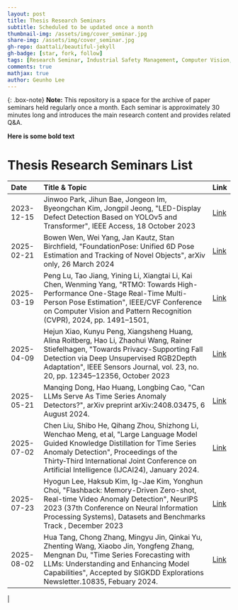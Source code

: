 ```yaml
---
layout: post
title: Thesis Research Seminars
subtitle: Scheduled to be updated once a month
thumbnail-img: /assets/img/cover_seminar.jpg
share-img: /assets/img/cover_seminar.jpg
gh-repo: daattali/beautiful-jekyll
gh-badge: [star, fork, follow]
tags: [Research Seminar, Industrial Safety Management, Computer Vision, Data Augmentation, LLM]
comments: true
mathjax: true
author: Geunho Lee
---
```


{: .box-note}
**Note:** This repository is a space for the archive of paper seminars held regularly once a month. Each seminar is approximately 30 minutes long and introduces the main research content and provides related Q&A.

**Here is some bold text**

# Thesis Research Seminars List

| Date |Title & Topic | Link |
| :----------- |:-------------|:------|
| 2023-12-15 | Jinwoo Park, Jihun Bae, Jongeon Im, Byeongchan Kim, Jongpil Jeong, "LED-Display Defect Detection Based on YOLOv5 and Transformer",  IEEE Access,  18 October 2023 | [Link](https://ieeexplore.ieee.org/document/10287328/) |
| 2025-02-21 | Bowen Wen, Wei Yang, Jan Kautz, Stan Birchfield, "FoundationPose: Unified 6D Pose Estimation and Tracking of Novel Objects",  arXiv only,  26 March 2024 | [Link](https://youtu.be/iUBmHAUkpSE?si=sgR2riV6X4FUgMMH) |
| 2025-03-19 | Peng Lu, Tao Jiang, Yining Li, Xiangtai Li, Kai Chen, Wenming Yang, "RTMO: Towards High-Performance One-Stage Real-Time Multi-Person Pose Estimation", IEEE/CVF Conference on Computer Vision and Pattern Recognition (CVPR), 2024, pp. 1491–1501, | [Link](https://ieeexplore.ieee.org/document/10654887) |
| 2025-04-09 | Hejun Xiao, Kunyu Peng, Xiangsheng Huang, Alina Roitberg, Hao Li, Zhaohui Wang, Rainer Stiefelhagen, "Towards Privacy-Supporting Fall Detection via Deep Unsupervised RGB2Depth Adaptation", IEEE Sensors Journal, vol. 23, no. 20, pp. 12345–12356, October 2023 | [Link](https://ieeexplore.ieee.org/document/10299609) |
| 2025-05-21 | Manqing Dong, Hao Huang, Longbing Cao, "Can LLMs Serve As Time Series Anomaly Detectors?", arXiv preprint arXiv:2408.03475, 6 August 2024. | [Link](https://arxiv.org/abs/2408.03475) | 2025-06-04 | Lianmin Zheng*, Wei-Lin Chiang*, Ying Sheng, et. al, "Judging LLM-as-a-Judge with MT-Bench and Chatbot Arena", NeurIPS 2023 (37th Conference on Neural Information Processing Systems), Datasets and Benchmarks Track , December 2023 | [Link](https://doi.org/10.48550/arXiv.2306.05685) |
| 2025-07-02 | Chen Liu, Shibo He, Qihang Zhou, Shizhong Li, Wenchao Meng, et al, "Large Language Model Guided Knowledge Distillation for Time Series Anomaly Detection", Proceedings of the Thirty‑Third International Joint Conference on Artificial Intelligence (IJCAI24), January 2024. | [Link](https://doi.org/10.48550/arXiv.2401.15123) |
| 2025-07-23 | Hyogun Lee, Haksub Kim, Ig-Jae Kim, Yonghun Choi, "Flashback: Memory-Driven Zero-shot, Real-time Video Anomaly Detection", NeurIPS 2023 (37th Conference on Neural Information Processing Systems), Datasets and Benchmarks Track , December 2023 | [Link](https://doi.org/10.48550/arXiv.2505.15205) |
| 2025-08-02 | Hua Tang, Chong Zhang, Mingyu Jin, Qinkai Yu, Zhenting Wang, Xiaobo Jin, Yongfeng Zhang, Mengnan Du, "Time Series Forecasting with LLMs: Understanding and Enhancing Model Capabilities", Accepted by SIGKDD Explorations Newsletter.10835, Febuary 2024. | [Link](https://doi.org/10.48550/arXiv.2402.10835) |
|
